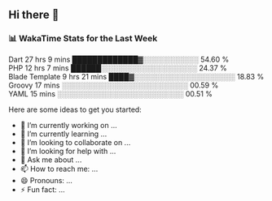 ## Hi there 👋

<!--
**idurgit/idurgit** is a ✨ _special_ ✨ repository because its `README.md` (this file) appears on your GitHub profile.
-->

### 📊 WakaTime Stats for the Last Week
<!--START_SECTION:waka-->
Dart             27 hrs 9 mins   █████████████▓░░░░░░░░░░░   54.60 %  
PHP              12 hrs 7 mins   ██████░░░░░░░░░░░░░░░░░░░   24.37 %  
Blade Template   9 hrs 21 mins   ████▓░░░░░░░░░░░░░░░░░░░░   18.83 %  
Groovy           17 mins         ░░░░░░░░░░░░░░░░░░░░░░░░░   00.59 %  
YAML             15 mins         ░░░░░░░░░░░░░░░░░░░░░░░░░   00.51 %  
<!--END_SECTION:waka-->

Here are some ideas to get you started:

- 🔭 I’m currently working on ...
- 🌱 I’m currently learning ...
- 👯 I’m looking to collaborate on ...
- 🤔 I’m looking for help with ...
- 💬 Ask me about ...
- 📫 How to reach me: ...
- 😄 Pronouns: ...
- ⚡ Fun fact: ...
